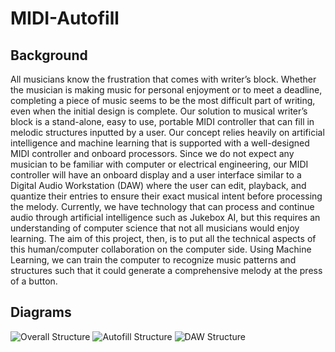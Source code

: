 # MIDI-Autofill
## Background
All musicians know the frustration that comes with writer’s block. Whether the musician
is making music for personal enjoyment or to meet a deadline, completing a piece of music
seems to be the most difficult part of writing, even when the initial design is complete.
Our solution to musical writer’s block is a stand-alone, easy to use, portable MIDI
controller that can fill in melodic structures inputted by a user. Our concept relies heavily on
artificial intelligence and machine learning that is supported with a well-designed MIDI
controller and onboard processors. Since we do not expect any musician to be familiar with
computer or electrical engineering, our MIDI controller will have an onboard display and a user
interface similar to a Digital Audio Workstation (DAW) where the user can edit, playback, and
quantize their entries to ensure their exact musical intent before processing the melody.
Currently, we have technology that can process and continue audio through artificial
intelligence such as Jukebox AI, but this requires an understanding of computer science that not
all musicians would enjoy learning. The aim of this project, then, is to put all the technical
aspects of this human/computer collaboration on the computer side. Using Machine Learning,
we can train the computer to recognize music patterns and structures such that it could
generate a comprehensive melody at the press of a button.
## Diagrams
![Overall Structure](final-design-document/image/Keyboard.png)
![Autofill Structure](final-design-document/image/Autofill.png)
![DAW Structure](final-design-document/image/DAW.png)
